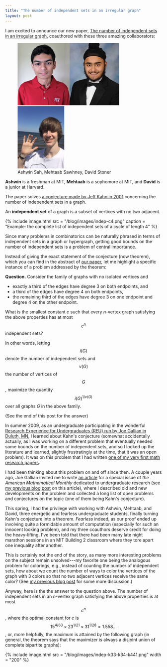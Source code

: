 ```yaml
---
title: "The number of independent sets in an irregular graph"
layout: post
---
```


I am excited to announce our new paper, [The number of independent sets in an irregular graph](https://arxiv.org/abs/1805.04021), coauthored with these three amazing collaborators:

<figure>
  <img src="/blog/images/ashwin-sah-2019.jpg" height = "200"><img src="/blog/images/mehtaab-sawhney-2019.jpg" height = "200"><img src="/blog/images/david-stoner-2019.png" height = "200">
  <figcaption>Ashwin Sah, Mehtaab Sawhney, David Stoner</figcaption>
</figure>

**Ashwin** is a freshman at MIT, **Mehtaab** is a sophomore at MIT, and **David** is a junior at Harvard.

The paper solves [a conjecture made by Jeff Kahn in 2001](https://doi.org/10.1017/S0963548301004631) concerning the number of independent sets in a graph.

An **independent set** of a graph is a subset of vertices with no two adjacent. 

{% include image.html 
    src = "/blog/images/indep-c4.png"
    caption = "Example: the complete list of independent sets of a cycle of length 4"
%}

Since many problems in combinatorics can be naturally phrased in terms of independent sets in a graph or hypergraph, getting good bounds on the number of independent sets is a problem of central importance.

Instead of giving the exact statement of the conjecture (now theorem), which you can find in the abstract of [our paper](https://arxiv.org/abs/1805.04021), let me highlight a specific instance of a problem addressed by the theorem:

**Question.** Consider the family of graphs with no isolated vertices and
- exactly a third of the edges have degree 3 on both endpoints, and
- a third of the edges have degree 4 on both endpoints,
- the remaining third of the edges have degree 3 on one endpoint and degree 4 on the other endpoint.
 
What is the smallest constant _c_ such that every _n_-vertex graph satisfying the above properties has at most $$c^n$$ independent sets?
 
In other words, letting $$i(G)$$ denote the number of independent sets and $$v(G)$$ the number of vertices of $$G$$, maximize the quantity $$i(G)^{1/v(G)}$$ over all graphs _G_ in the above family.

(See the end of this post for the answer)

In summer 2009, as an undergraduate participating in the wonderful [Research Experience for Undergraduates (REU) run by Joe Gallian in Duluth, MN](http://www.d.umn.edu/~jgallian/REU.html), I learned about Kahn's conjecture (somewhat accidentally actually, as I was working on a different problem that eventually needed some bounds on the number of independent sets, and so I looked up the literature and learned, slightly frustratingly at the time, that it was an open problem). It was on this problem that I had written [one of my very first math research papers](https://arxiv.org/abs/0909.3354).

I had been thinking about this problem on and off since then. A couple years ago, Joe Gallian invited me to write [an article](http://yufeizhao.com/research/extremal-regular-graphs.pdf) for a special issue of _the American Mathematical Monthly_ dedicated to undergraduate research (see [my previous blog post](https://yufeizhao.wordpress.com/2016/10/29/extremal-regular-graphs/) on this article), where I described old and new developments on the problem and collected a long list of open problems and conjectures on the topic (one of them being Kahn's conjecture).

This spring, I had the privilege with working with Ashwin, Mehtaab, and David, three energetic and fearless undergraduate students, finally turning Kahn's conjecture into a theorem. _Fearless_ indeed, as our proof ended up involving quite a formidable amount of computation (especially for such an innocent looking problem), and my three coauthors deserve credit for doing the heavy-lifting. I've been told that there had been many late night marathon sessions in an MIT Building 2 classroom where they tore apart one inequality after another.

This is certainly not the end of the story, as many more interesting problems on the subject remain unsolved---my favorite one being the analogous problem for colorings, e.g., instead of counting the number of independent sets, how about we count the number of ways to color the vertices of the graph with 3 colors so that no two adjacent vertices receive the same color? (See [my previous blog post](https://yufeizhao.wordpress.com/2016/10/29/extremal-regular-graphs/) for some more discussion.)

Anyway, here is the the answer to the question above. The number of independent sets in an _n_-vertex graph satisfying the above properties is at most $$c^n$$, where the optimal constant for _c_ is $$15^{4/63} \times  23^{1/21} \times 31^{1/28} = 1.558\dots$$, or, more helpfully, the maximum is attained by the following graph (in general, the theorem says that the maximizer is always a disjoint union of complete bipartite graphs):

{% include image.html 
    src = "/blog/images/indep-k33-k34-k441.png"
    width = "200"
%}